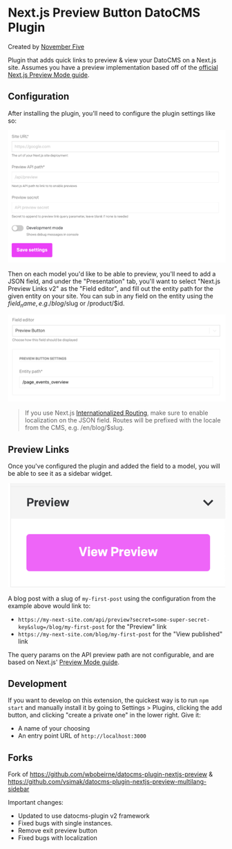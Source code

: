# Next.js Preview Button DatoCMS Plugin

Created by [November Five](https://www.novemberfive.co/)

Plugin that adds quick links to preview & view your DatoCMS on a Next.js site.
Assumes you have a preview implementation based off of the [official Next.js Preview Mode guide](https://nextjs.org/docs/advanced-features/preview-mode).

## Configuration

After installing the plugin, you'll need to configure the plugin settings like so:

![Configuration screenshot](https://github.com/novemberfiveco/datocms-plugin-nextjs-sidebar-preview-button/blob/master/docs/configuration.png?raw=true)

Then on each model you'd like to be able to preview, you'll need to add a JSON field, and under the "Presentation"
tab, you'll want to select "Next.js Preview Links v2" as the "Field editor", and fill out the entity path for the
given entity on your site. You can sub in any field on the entity using the $field_name, e.g. /blog/$slug or
/product/$id.

![JSON field screenshot](https://github.com/novemberfiveco/datocms-plugin-nextjs-sidebar-preview-button/blob/master/docs/field.png?raw=true)

> If you use Next.js [Internationalized Routing](https://nextjs.org/docs/advanced-features/i18n-routing), make sure to enable localization on the JSON field. Routes will be prefixed with the locale from the CMS, e.g. /en/blog/$slug.

## Preview Links

Once you've configured the plugin and added the field to a model, you will be able to see it as a sidebar widget.

![Plugin screenshot](https://github.com/novemberfiveco/datocms-plugin-nextjs-sidebar-preview-button/blob/master/docs/preview.png?raw=true)

A blog post with a slug of `my-first-post` using the configuration from the example above would link to:

- `https://my-next-site.com/api/preview?secret=some-super-secret-key&slug=/blog/my-first-post` for the "Preview" link
- `https://my-next-site.com/blog/my-first-post` for the "View published" link

The query params on the API preview path are not configurable, and are based on Next.js'
[Preview Mode guide](https://nextjs.org/docs/advanced-features/preview-mode).

## Development

If you want to develop on this extension, the quickest way is to run `npm start` and manually install it by going to Settings > Plugins,
clicking the add button, and clicking "create a private one" in the lower right. Give it:

- A name of your choosing
- An entry point URL of `http://localhost:3000`

## Forks

Fork of https://github.com/wbobeirne/datocms-plugin-nextjs-preview & https://github.com/vsimak/datocms-plugin-nextjs-preview-multilang-sidebar

Important changes:

- Updated to use datocms-plugin v2 framework
- Fixed bugs with single instances.
- Remove exit preview button
- Fixed bugs with localization
